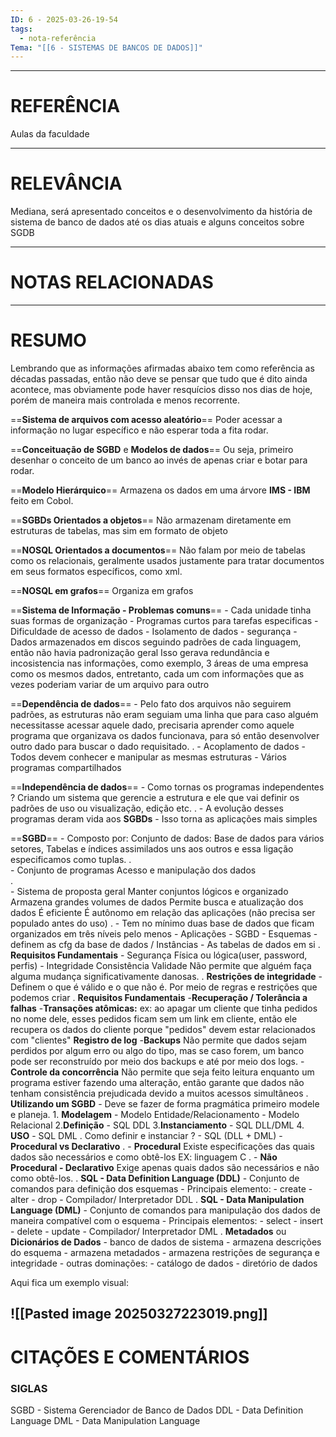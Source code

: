```yaml
---
ID: 6 - 2025-03-26-19-54
tags:
  - nota-referência
Tema: "[[6 - SISTEMAS DE BANCOS DE DADOS]]"
---
```

---
# REFERÊNCIA

Aulas da faculdade 

---
# RELEVÂNCIA
Mediana, será apresentado conceitos e o desenvolvimento da história de sistema de banco de dados até os dias atuais e alguns conceitos sobre SGDB

---
# NOTAS RELACIONADAS


---
# RESUMO

Lembrando que as informações afirmadas abaixo tem como referência as décadas passadas, então não deve se pensar que tudo que é dito ainda acontece, mas obviamente pode haver resquícios disso nos dias de hoje, porém de maneira mais controlada e menos recorrente.


==**Sistema de arquivos com acesso aleatório**==
	Poder acessar a informação no lugar específico e não esperar toda a fita rodar.
	
==**Conceituação de SGBD** e **Modelos de dados**==
	Ou seja, primeiro desenhar o conceito de um banco ao invés de apenas criar e botar para rodar.

==**Modelo Hierárquico**==
	Armazena os dados em uma árvore
	**IMS - IBM** feito em Cobol.

==**SGBDs Orientados a objetos**==
	Não armazenam diretamente em estruturas de tabelas, mas sim em formato de objeto 

==**NOSQL Orientados a documentos**==
	Não falam por meio de tabelas como os relacionais, geralmente usados justamente para tratar documentos em seus formatos específicos, como xml.

==**NOSQL em grafos**==
	Organiza em grafos 

==**Sistema de Informação - Problemas comuns**==
	- Cada unidade tinha suas formas de organização 
	- Programas curtos para tarefas especificas 
	- Dificuldade de acesso de dados
	- Isolamento de dados
	- segurança
	- Dados armazenados em discos seguindo padrões de cada linguagem, então não havia padronização geral
	Isso gerava redundância e incosistencia nas informações, como exemplo, 3 áreas de uma empresa como os mesmos dados, entretanto, cada um com informações que as vezes poderiam variar de um arquivo para outro

==**Dependência de dados**==
    - Pelo fato dos arquivos não seguirem padrões, as estruturas não eram seguiam uma  linha que para caso alguém necessitasse acessar aquele dado, precisaria aprender como aquele programa que organizava os dados funcionava, para só então desenvolver outro dado para buscar o dado requisitado.
    .
    - Acoplamento de dados 
    - Todos devem conhecer e manipular as mesmas estruturas 
    - Vários programas compartilhados
    

==**Independência de dados**==
    - Como tornas os programas independentes ?
        Criando um sistema que gerencie a estrutura e ele que vai definir os padrões de uso ou visualização, edição etc.
    .
    - A evolução desses programas deram vida aos **SGBDs**
    - Isso torna as aplicações mais simples

==**SGBD**==
    - Composto por:
        Conjunto de dados:
            Base de dados para vários setores, Tabelas e índices assimilados uns aos outros e essa ligação especificamos como tuplas.
    .      
    - Conjunto de programas
        Acesso e manipulação dos dados       
     .  
    - Sistema de proposta geral
        Manter conjuntos lógicos e organizado 
        Armazena grandes volumes de dados
        Permite busca e atualização dos dados 
        É eficiente 
        É autônomo em relação das aplicações (não precisa ser populado antes do uso)
    .
    - Tem no mínimo duas base de dados que ficam organizados em três níveis pelo menos
        - Aplicações
        - SGBD
        - Esquemas - definem as cfg da base de dados / Instâncias - As tabelas de dados em si
    .
    **Requisitos Fundamentais**
        - Segurança
            Física ou lógica(user, password, perfis)
        - Integridade
            Consistência 
            Validade
            Não permite que alguém faça alguma mudança significativamente danosas.
    .
    **Restrições de integridade**
    - Definem o que é válido e o que não é. Por meio de regras e restrições que podemos criar
    .
    **Requisitos Fundamentais**
        -**Recuperação / Tolerância a falhas**
        -**Transações atômicas:** 
            ex: ao apagar um cliente que tinha pedidos no nome dele, esses pedidos ficam sem um link em cliente, então ele recupera os dados do cliente porque "pedidos" devem estar relacionados com "clientes"
            **Registro de log**
        -**Backups**
            Não permite que dados sejam perdidos por algum erro ou algo do tipo, mas se caso forem, um banco pode ser reconstruído por meio dos backups e até por meio dos logs. 
        -**Controle da concorrência**
            Não permite que seja feito leitura enquanto um programa estiver fazendo uma alteração, então garante que dados não tenham consistência prejudicada devido a muitos acessos simultâneos
    .
    **Utilizando um SGBD**
        - Deve se fazer de forma pragmática primeiro modele e planeja.
            1. **Modelagem**
                - Modelo Entidade/Relacionamento
                - Modelo Relacional
            2.**Definição**
                - SQL DDL
            3.**Instanciamento**
                - SQL DLL/DML 
            4. **USO**
                - SQL DML
.
        Como definir e instanciar ?
            - SQL (DLL + DML)
            - **Procedural vs Declarativo**
.
    - **Procedural**
        Existe especificações das quais dados são necessários e como obtê-los
        EX: linguagem C
.
    - **Não Procedural - Declarativo**
        Exige apenas quais dados são necessários e não como obtê-los.
.
    **SQL - Data Definition Language (DDL)**
        - Conjunto de comandos para definição dos esquemas
        - Principais elemento:
            - create 
            - alter 
            - drop
            - Compilador/ Interpretador DDL
.
    **SQL - Data Manipulation Language (DML)**
        - Conjunto de comandos para manipulação dos dados de maneira compatível com o esquema
         - Principais elementos:
             - select 
            - insert 
            - delete 
            - update
            - Compilador/ Interpretador DML 
.
    **Metadados** ou **Dicionários de Dados**
        - banco de dados de sistema
        - armazena descrições do esquema 
        - armazena metadados
        - armazena restrições de segurança e integridade
        - outras dominações:
            - catálogo de dados 
            - diretório de dados

Aqui fica um exemplo visual:

![[Pasted image 20250327223019.png]]
---
# CITAÇÕES E COMENTÁRIOS
### SIGLAS
SGBD - Sistema Gerenciador de Banco de Dados
DDL - Data Definition Language 
DML - Data Manipulation Language